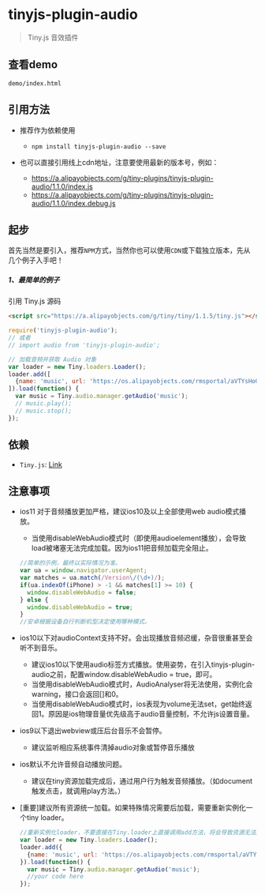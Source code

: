 # tinyjs-plugin-audio

> Tiny.js 音效插件

## 查看demo

`demo/index.html`

## 引用方法

- 推荐作为依赖使用

  - `npm install tinyjs-plugin-audio --save`

- 也可以直接引用线上cdn地址，注意要使用最新的版本号，例如：

  - https://a.alipayobjects.com/g/tiny-plugins/tinyjs-plugin-audio/1.1.0/index.js
  - https://a.alipayobjects.com/g/tiny-plugins/tinyjs-plugin-audio/1.1.0/index.debug.js

## 起步
首先当然是要引入，推荐`NPM`方式，当然你也可以使用`CDN`或下载独立版本，先从几个例子入手吧！

##### 1、最简单的例子

引用 Tiny.js 源码
``` html
<script src="https://a.alipayobjects.com/g/tiny/tiny/1.1.5/tiny.js"></script>
```
``` js
require('tinyjs-plugin-audio');
// 或者
// import audio from 'tinyjs-plugin-audio';

// 加载音频并获取 Audio 对象
var loader = new Tiny.loaders.Loader();
loader.add([
  {name: 'music', url: 'https://os.alipayobjects.com/rmsportal/aVTYsHoGDVBnqXKuYDrs.mp3'}
]).load(function() {
  var music = Tiny.audio.manager.getAudio('music');
  // music.play();
  // music.stop();
});
```

## 依赖
- `Tiny.js`: [Link](http://tinyjs.net/#/docs/api)

## 注意事项
- ios11 对于音频播放更加严格，建议ios10及以上全部使用web audio模式播放。
  - 当使用disableWebAudio模式时（即使用audioelement播放），会导致load被堵塞无法完成加载。因为ios11把音频加载完全阻止。

  ```js
  //简单的示例，最终以实际情况为准。
  var ua = window.navigator.userAgent;
  var matches = ua.match(/Version\/(\d+)/);
  if(ua.indexOf(iPhone) > -1 && matches[1] >= 10) {
    window.disableWebAudio = false;
  } else {
    window.disableWebAudio = true;
  }
  //安卓根据设备自行判断机型决定使用哪种模式。
  ```
- ios10以下对audioContext支持不好。会出现播放音频迟缓，杂音很重甚至会听不到音乐。

  - 建议ios10以下使用audio标签方式播放。使用姿势，在引入tinyjs-plugin-audio之前，配置window.disableWebAudio = true，即可。
  - 当使用disableWebAudio模式时，AudioAnalyser将无法使用，实例化会warning，接口会返回[]和0。
  - 当使用disableWebAudio模式时，ios表现为volume无法set，get始终返回1。原因是ios物理音量优先级高于audio音量控制，不允许js设置音量。

- ios9以下退出webview或压后台音乐不会暂停。

  - 建议监听相应系统事件清掉audio对象或暂停音乐播放

- ios默认不允许音频自动播放问题。

  - 建议在tiny资源加载完成后，通过用户行为触发音频播放。（如document触发点击，就调用play方法。）

- [重要]建议所有资源统一加载。如果特殊情况需要后加载，需要重新实例化一个tiny loader。

  ``` js
  //重新实例化loader，不要直接在Tiny.loader上直接调用add方法，将会导致资源无法加载。
  var loader = new Tiny.loaders.Loader();
  loader.add({
    {name: 'music', url: 'https://os.alipayobjects.com/rmsportal/aVTYsHoGDVBnqXKuYDrs.mp3'}
  }).load(function() {
    var music = Tiny.audio.manager.getAudio('music');
    //your code here
  });
  ```
